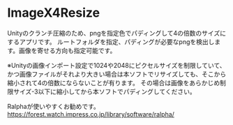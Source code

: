 # ImageX4Resize
Unityのクランチ圧縮のため、pngを指定色でパディングして4の倍数のサイズにするアプリです。
ルートフォルダを指定、パディングが必要なpngを検出します。画像を寄せる方向も指定可能です。

※Unityの画像インポート設定で1024や2048にピクセルサイズを制限していて、
かつ画像ファイルがそれより大きい場合は本ソフトでリサイズしても、そこから縮小されて4の倍数にならないことが有ります。
その場合は画像をあらかじめ制限サイズ-3以下に縮小してから本ソフトでパディングしてください。

Ralphaが使いやすくお勧めです。
https://forest.watch.impress.co.jp/library/software/ralpha/
